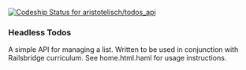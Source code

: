 [ ![Codeship Status for aristotelisch/todos_api](https://codeship.com/projects/cc5e4be0-a91e-0133-ca36-7a8c162db443/status?branch=master)](https://codeship.com/projects/130836)

### Headless Todos

A simple API for managing a list. Written to be used in conjunction with Railsbridge curriculum. See home.html.haml for usage instructions.

